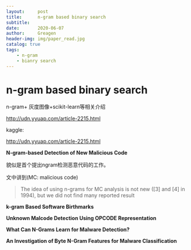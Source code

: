 ```yaml
---
layout:     post
title:      n-gram based binary search
subtitle:   
date:       2020-06-07
author:     Greagen
header-img: img/paper_read.jpg
catalog: true
tags:
    - n-gram
    - bianry search
---
```


# n-gram based binary search

n-gram+ 灰度图像+scikit-learn等相关介绍

http://udn.yyuap.com/article-2215.html



kaggle:

http://udn.yyuap.com/article-2215.html







**N-gram-based Detection of New Malicious Code**

貌似是首个提出ngram检测恶意代码的工作。

文中讲到(MC: malicious code)

> The idea of using n-grams for MC analysis is not new ([3] and [4] in 1994), but we did not find many reported result



**k-gram Based Software Birthmarks**



**Unknown Malcode Detection Using OPCODE Representation**



**What Can N-Grams Learn for Malware Detection?**



**An Investigation of Byte N-Gram Features for Malware Classification**

